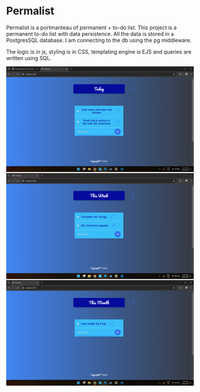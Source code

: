 # Permalist

Permalist is a portmanteau of permanent + to-do list.
This project is a permanent to-do list with data persistence.
All the data is stored in a PostgresSQL database.
I am connecting to the db using the pg middleware.

The logic is in js, styling is in CSS, templating engine is EJS and queries are written using SQL.

!["Landing page of the app"](images/landingPage.png)
!["Second to-do list"](images/list2.png)
!["Third to-do list"](images/list3.png)
